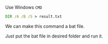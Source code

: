 Use Windows `CMD`

```bat
DIR /A /B /S > result.txt
```

We can make this command a bat file.

Just put the bat file in desired folder and run it.
